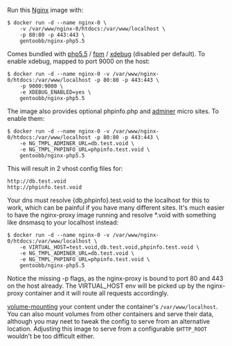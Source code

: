 Run this [Nginx][] image with:

    $ docker run -d --name nginx-0 \
        -v /var/www/nginx-0/htdocs:/var/www/localhost \
        -p 80:80 -p 443:443 \
        gentoobb/nginx-php5.5

Comes bundled with [php5.5][PHP] / [fpm][FPM] / [xdebug][] (disabled per default).
To enable xdebug, mapped to port 9000 on the host:

    $ docker run -d --name nginx-0 -v /var/www/nginx-0/htdocs:/var/www/localhost -p 80:80 -p 443:443 \
        -p 9000:9000 \
        -e XDEBUG_ENABLED=yes \
        gentoobb/nginx-php5.5

The image also provides optional phpinfo.php and [adminer][] micro sites. To enable them:

    $ docker run -d --name nginx-0 -v /var/www/nginx-0/htdocs:/var/www/localhost -p 80:80 -p 443:443 \
        -e NG_TMPL_ADMINER_URL=db.test.void \
        -e NG_TMPL_PHPINFO_URL=phpinfo.test.void \
        gentoobb/nginx-php5.5

This will result in 2 vhost config files for:

    http://db.test.void
    http://phpinfo.test.void 

Your dns must resolve {db,phpinfo}.test.void to the localhost for this to work, which can be painful if you have many different sites.
It's much easier to have the nginx-proxy image running and resolve *.void with something like dnsmasq to your localhost instead:

    $ docker run -d --name nginx-0 -v /var/www/nginx-0/htdocs:/var/www/localhost \
        -e VIRTUAL_HOST=test.void,db.test.void,phpinfo.test.void \
        -e NG_TMPL_ADMINER_URL=db.test.void \
        -e NG_TMPL_PHPINFO_URL=phpinfo.test.void \
        gentoobb/nginx-php5.5

Notice the missing -p flags, as the nginx-proxy is bound to port 80 and 443 on the host already. The VIRTUAL_HOST env will be
picked up by the nginx-proxy container and it will route all requests accordingly.

[volume-mounting][volume-mount] your content under the container's
`/var/www/localhost`.  You can also mount volumes from other
containers and serve their data, although you may neet to tweak the
config to serve from an alternative location.  Adjusting this image to
serve from a configurable `$HTTP_ROOT` wouldn't be too difficult
either.

[Nginx]: http://nginx.org/
[PHP]: http://php.org/
[FPM]: http://php-fpm.org/
[xdebug]: http://xdebug.org/
[adminer]: http://www.adminer.org/en/
[volume-mount]: http://docs.docker.io/en/latest/use/working_with_volumes/
